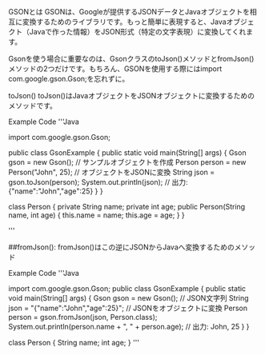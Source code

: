 GSONとは
GSONは、Googleが提供するJSONデータとJavaオブジェクトを相互に変換するためのライブラリです。もっと簡単に表現すると、Javaオブジェクト（Javaで作った情報）をJSON形式（特定の文字表現）に変換してくれます。

Gsonを使う場合に重要なのは、GsonクラスのtoJson()メソッドとfromJson()メソッドの2つだけです。もちろん、GSONを使用する際にはimport com.google.gson.Gson;を忘れずに。

toJson()
toJson()はJavaオブジェクトをJSONオブジェクトに変換するためのメソッドです。

Example Code
'''Java

import com.google.gson.Gson;

public class GsonExample { public static void main(String[] args) { Gson gson = new Gson(); // サンプルオブジェクトを作成 Person person = new Person("John", 25); // オブジェクトをJSONに変換 String json = gson.toJson(person); System.out.println(json); // 出力: {"name":"John","age":25} } }

class Person { private String name; private int age; public Person(String name, int age) { this.name = name; this.age = age; } }

'''

##fromJson(): fromJson()はこの逆にJSONからJavaへ変換するためのメソッド

Example Code
'''Java

import com.google.gson.Gson; public class GsonExample { public static void main(String[] args) { Gson gson = new Gson(); // JSON文字列 String json = "{"name":"John","age":25}"; // JSONをオブジェクトに変換 Person person = gson.fromJson(json, Person.class); System.out.println(person.name + ", " + person.age); // 出力: John, 25 } }

class Person { String name; int age; } '''
